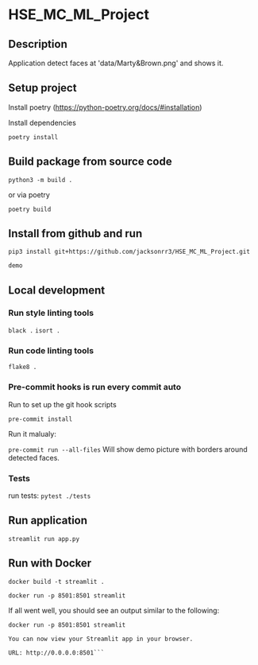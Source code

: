 # HSE_MC_ML_Project


## Description

Application detect faces at 'data/Marty&Brown.png' and shows it.


## Setup project

Install poetry (https://python-poetry.org/docs/#installation)

Install dependencies

```poetry install```


## Build package from source code

```python3 -m build .```

or via poetry

```poetry build```


## Install from github and run

```pip3 install git+https://github.com/jacksonrr3/HSE_MC_ML_Project.git```

```demo```


## Local development

### Run style linting tools

```black .```
```isort .```


### Run code linting tools

```flake8 .```


### Pre-commit hooks is run every commit auto

Run to set up the git hook scripts

```pre-commit install```

Run it malualy:

```pre-commit run --all-files```
Will show demo picture with borders around detected faces.


### Tests

run tests:
```pytest ./tests```


## Run application

```streamlit run app.py```

## Run with Docker

```docker build -t streamlit .```

```docker run -p 8501:8501 streamlit```

If all went well, you should see an output similar to the following:

    docker run -p 8501:8501 streamlit

    You can now view your Streamlit app in your browser.

    URL: http://0.0.0.0:8501```
